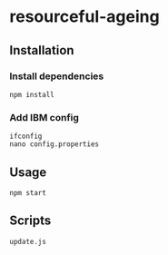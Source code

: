 # resourceful-ageing

## Installation

### Install dependencies

```shell
npm install
```

### Add IBM config

```shell
ifconfig
nano config.properties
```

## Usage

```shell
npm start
```

## Scripts
```shell
update.js
```
